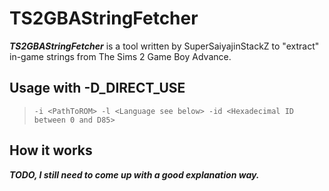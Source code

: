 # TS2GBAStringFetcher

***TS2GBAStringFetcher*** is a tool written by SuperSaiyajinStackZ to "extract" in-game strings from The Sims 2 Game Boy Advance.

## Usage with -D_DIRECT_USE

> `-i <PathToROM> -l <Language see below> -id <Hexadecimal ID between 0 and D85>`

## How it works

***TODO, I still need to come up with a good explanation way.***